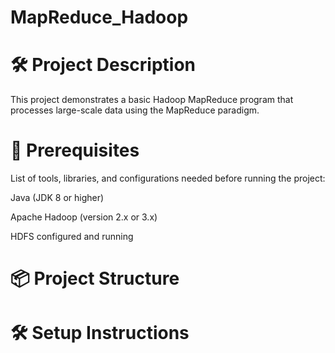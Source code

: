 # MapReduce_Hadoop

# 🛠 Project Description
This project demonstrates a basic Hadoop MapReduce program that processes large-scale data using the MapReduce paradigm.

# 🔧 Prerequisites
List of tools, libraries, and configurations needed before running the project:

Java (JDK 8 or higher)

Apache Hadoop (version 2.x or 3.x)

HDFS configured and running

# 📦 Project Structure


# 🛠 Setup Instructions
